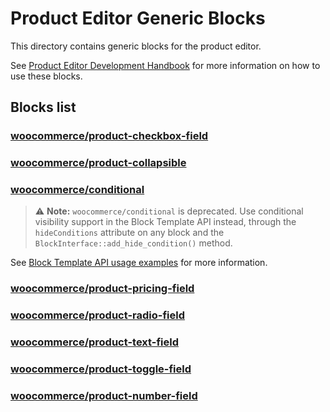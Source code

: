 # Product Editor Generic Blocks

This directory contains generic blocks for the product editor.

See [Product Editor Development Handbook](../../../../../../docs/product-editor-development/README.md)
for more information on how to use these blocks.

## Blocks list

### [woocommerce/product-checkbox-field](checkbox/README.md)

### [woocommerce/product-collapsible](collapsible/README.md)

### [woocommerce/conditional](conditional/README.md)

> ⚠️ **Note:** `woocommerce/conditional` is deprecated. Use conditional visibility
support in the Block Template API instead, through the `hideConditions` attribute on
any block and the `BlockInterface::add_hide_condition()` method.

See [Block Template API usage examples](../../../../../../plugins/woocommerce/src/Admin/Features/ProductBlockEditor/ProductTemplates/README.md) for more information.

### [woocommerce/product-pricing-field](pricing/README.md)

### [woocommerce/product-radio-field](radio/README.md)

### [woocommerce/product-text-field](text/README.md)

### [woocommerce/product-toggle-field](toggle/README.md)

### [woocommerce/product-number-field](number/README.md)
